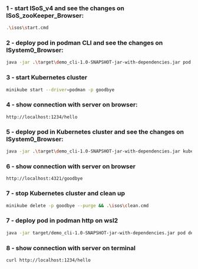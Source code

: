 ### 1 - start ISoS_v4 and see the changes on ISoS_zooKeeper_Browser:

```sh
.\isos\start.cmd
```

### 2 - deploy pod in podman CLI and see the changes on ISystem0_Browser:

```sh
java -jar .\target\demo_cli-1.0-SNAPSHOT-jar-with-dependencies.jar pod deploy hello-config.xml
```

### 3 - start Kubernetes cluster

```sh
minikube start --driver=podman -p goodbye
```

### 4 - show connection with server on browser:

```http request
http://localhost:1234/hello
```

### 5 - deploy pod in Kubernetes cluster and see the changes on ISystem0_Browser:

```sh
java -jar .\target\demo_cli-1.0-SNAPSHOT-jar-with-dependencies.jar kube deploy goodbye-config.xml
```

### 6 - show connection with server on browser

```http request
http://localhost:4321/goodbye
```

### 7 - stop Kubernetes cluster and clean up

```sh
minikube delete -p goodbye --purge && .\isos\clean.cmd
```

### 7 - deploy pod in podman http on wsl2

```bash
java -jar target/demo_cli-1.0-SNAPSHOT-jar-with-dependencies.jar pod deploy http hello-config.xml
```

### 8 - show connection with server on terminal

```bash
curl http://localhost:1234/hello
```
